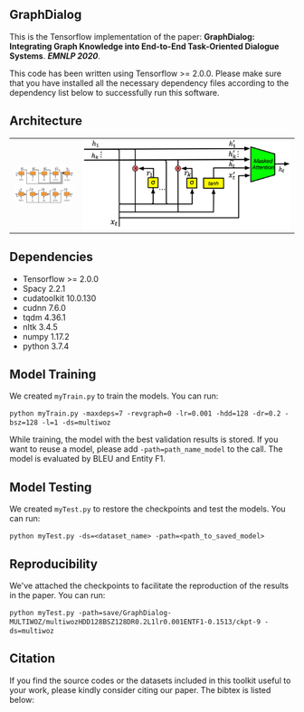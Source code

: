 ## GraphDialog

This is the Tensorflow implementation of the paper:
**GraphDialog: Integrating Graph Knowledge into End-to-End Task-Oriented Dialogue Systems**. ***EMNLP 2020***. 

This code has been written using Tensorflow >= 2.0.0. Please make sure that you have installed all the necessary dependency files according to the dependency list below to successfully run this software.

## Architecture
<table>
    <tr>
        <td ><center><img src="img/Encoder_0426.png" width="300"> </center></td>
        <td ><center><img src="img/GraphCell_new.png"> </center></td>
    </tr>
</table>


## Dependencies
* Tensorflow >= 2.0.0
* Spacy 2.2.1
* cudatoolkit 10.0.130
* cudnn 7.6.0
* tqdm 4.36.1
* nltk 3.4.5
* numpy 1.17.2
* python 3.7.4


## Model Training
We created `myTrain.py` to train the models. You can run:
```console
python myTrain.py -maxdeps=7 -revgraph=0 -lr=0.001 -hdd=128 -dr=0.2 -bsz=128 -l=1 -ds=multiwoz
```
While training, the model with the best validation results is stored. If you want to reuse a model, please add `-path=path_name_model` to the call. The model is evaluated by BLEU and Entity F1.

## Model Testing
We created `myTest.py` to restore the checkpoints and test the models. You can run:
```console
python myTest.py -ds=<dataset_name> -path=<path_to_saved_model>
```

## Reproducibility
We've attached the checkpoints to facilitate the reproduction of the results in the paper.
You can run:
```console
python myTest.py -path=save/GraphDialog-MULTIWOZ/multiwozHDD128BSZ128DR0.2L1lr0.001ENTF1-0.1513/ckpt-9 -ds=multiwoz
```

## Citation
If you find the source codes or the datasets included in this toolkit useful to your work, please kindly consider citing our paper. The bibtex is listed below:
<pre>

</pre>